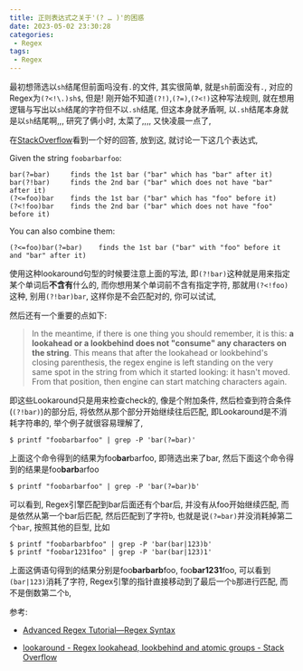 ```yaml
---
title: 正则表达式之关于'(? … )'的困惑
date: 2023-05-02 23:30:28
categories:
 - Regex
tags:
 - Regex
---
```


最初想筛选以`sh`结尾但前面吗没有`.`的文件, 其实很简单, 就是`sh`前面没有`.`, 对应的Regex为`(?<!\.)sh$`, 但是! 刚开始不知道`(?!)`,`(?=)`,`(?<!)`这种写法规则, 就在想用逻辑与写出以`sh`结尾的字符但不以`.sh`结尾, 但这本身就矛盾啊, 以`.sh`结尾本身就是以`sh`结尾啊,,, 研究了俩小时, 太菜了,,,, 又快凌晨一点了, 

在[StackOverflow](https://stackoverflow.com/a/2973495/16317008)看到一个好的回答, 放到这, 就讨论一下这几个表达式, 

 Given the string `foobarbarfoo`:

```shell
bar(?=bar)     finds the 1st bar ("bar" which has "bar" after it)
bar(?!bar)     finds the 2nd bar ("bar" which does not have "bar" after it)
(?<=foo)bar    finds the 1st bar ("bar" which has "foo" before it)
(?<!foo)bar    finds the 2nd bar ("bar" which does not have "foo" before it)
```

You can also combine them:

```shell
(?<=foo)bar(?=bar)    finds the 1st bar ("bar" with "foo" before it and "bar" after it)
```

使用这种lookaround句型的时候要注意上面的写法, 即`(?!bar)`这种就是用来指定某个单词后**不含有**什么的, 而你想用某个单词前不含有指定字符, 那就用`(?<!foo)`这种, 别用`(?!bar)bar`, 这样你是不会匹配对的, 你可以试试, 

然后还有一个重要的点如下:

>  In the meantime, if there is one thing you should remember, it is this: **a lookahead or a lookbehind does not "consume" any characters on the string**. This means that after the lookahead or lookbehind's closing parenthesis, the regex engine is left standing on the very same spot in the string from which it started looking: it hasn't moved. From that position, then engine can start matching characters again. 

即这些Lookaround只是用来检查check的, 像是个附加条件, 然后检查到符合条件(`(?!bar)`)的部分后, 将依然从那个部分开始继续往后匹配, 即Lookaround是不消耗字符串的, 举个例子就很容易理解了, 

```shell
$ printf "foobarbarfoo" | grep -P 'bar(?=bar)'
```

上面这个命令得到的结果为foo**bar**barfoo, 即筛选出来了bar, 然后下面这个命令得到的结果是foo**barb**arfoo

```shell
$ printf "foobarbarfoo" | grep -P 'bar(?=bar)b'
```

可以看到, Regex引擎匹配到bar后面还有个bar后, 并没有从foo开始继续匹配, 而是依然从第一个bar后匹配, 然后匹配到了字符`b`, 也就是说`(?=bar)`并没消耗掉第二个`bar`, 按照其他的巨型, 比如

```shell
$ printf "foobarbarbfoo" | grep -P 'bar(bar|123)b'       
$ printf "foobar1231foo" | grep -P 'bar(bar|123)1'
```

上面这俩语句得到的结果分别是foo**barbarb**foo, foo**bar1231**foo, 可以看到`(bar|123)`消耗了字符, Regex引擎的指针直接移动到了最后一个`b`那进行匹配, 而不是倒数第二个`b`, 

参考:

- [Advanced Regex Tutorial—Regex Syntax](https://www.rexegg.com/regex-disambiguation.html#lookarounds)

- [lookaround - Regex lookahead, lookbehind and atomic groups - Stack Overflow](https://stackoverflow.com/questions/2973436/regex-lookahead-lookbehind-and-atomic-groups)
